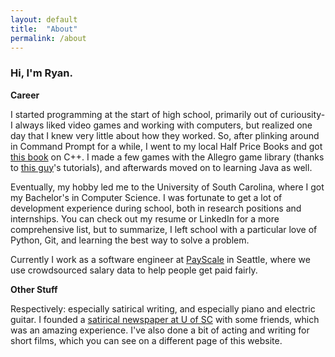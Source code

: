 ```yaml
---
layout: default
title:  "About"
permalink: /about
---
```



### Hi, I'm Ryan.

**Career**  

I started programming at the start of high school, primarily out of curiousity- I always liked video games and working with computers, but realized one day that I knew very little about how they worked. So, after plinking around in Command Prompt for a while, I went to my local Half Price Books and got [this book](https://www.amazon.com/Without-Fear-Beginners-Guide-Makes/dp/0134314301) on C++. I made a few games with the Allegro game library (thanks to [this guy](https://twitter.com/mikegeig?lang=en)'s tutorials), and afterwards moved on to learning Java as well.

Eventually, my hobby led me to the University of South Carolina, where I got my Bachelor's in Computer Science. I was fortunate to get a lot of development experience during school, both in research positions and internships. You can check out my resume or LinkedIn for a more comprehensive list, but to summarize, I left school with a particular love of Python, Git, and learning the best way to solve a problem.

Currently I work as a software engineer at [PayScale](https://payscale.com) in Seattle, where we use crowdsourced salary data to help people get paid fairly.

**Other Stuff**

Respectively: especially satirical writing, and especially piano and electric guitar. I founded a [satirical newspaper at U of SC](http://thirdspur.com) with some friends, which was an amazing experience. I've also done a bit of acting and writing for short films, which you can see on a different page of this website.

